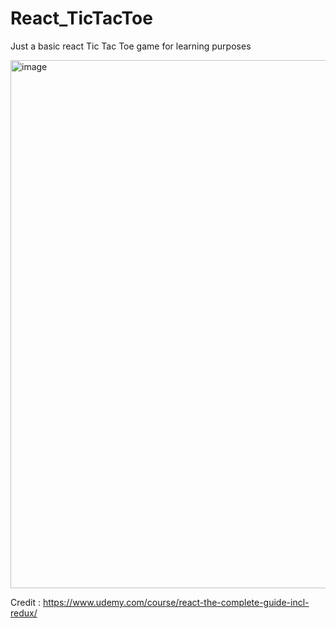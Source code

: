# React_TicTacToe

Just a basic react Tic Tac Toe game for learning purposes

<img width="845" alt="image" src="https://github.com/LeilaSmh/React_TicTacToe/assets/50598635/dd45ba80-0a45-4637-a66e-dc2ba140f971">

Credit : https://www.udemy.com/course/react-the-complete-guide-incl-redux/
